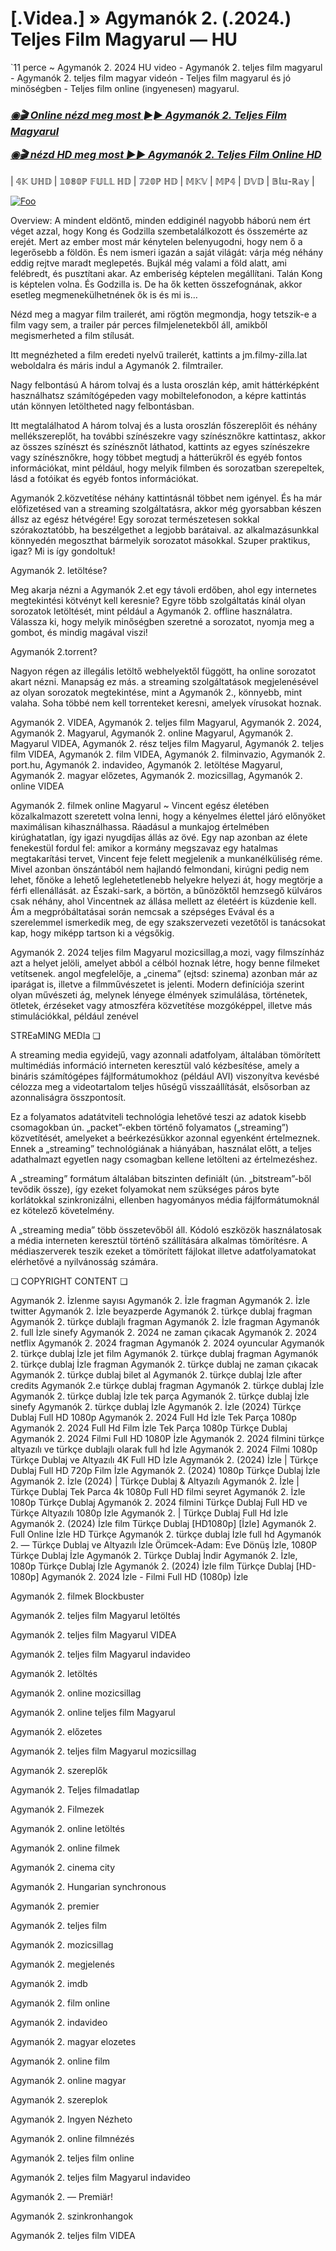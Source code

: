 # [.Videa.] » Agymanók 2. (.2024.) Teljes Film Magyarul — HU
`11 perce ~ Agymanók 2. 2024 HU video - Agymanók 2. teljes film magyarul - Agymanók 2. teljes film magyar videón - Teljes film magyarul és jó minőségben - Teljes film online (ingyenesen) magyarul.

<b><i><h3> <a href="https://filmhd.cloud/hu/movie/1022789/inside-out-2-gitup" rel="nofollow">◉🎬 Online nézd meg most ►► Agymanók 2. Teljes Film Magyarul</a></b></i></h>

<b><i><h> <a href="https://filmhd.cloud/hu/movie/1022789/inside-out-2-gitup" rel="nofollow">◉🎬 nézd HD meg most ►► Agymanók 2. Teljes Film Online HD</a></b></i></h3>

| 𝟜𝕂 𝕌ℍ𝔻 | 𝟙𝟘𝟠𝟘ℙ 𝔽𝕌𝕃𝕃 ℍ𝔻 | 𝟟𝟚𝟘ℙ ℍ𝔻 | 𝕄𝕂𝕍 | 𝕄ℙ𝟜 | 𝔻𝕍𝔻 | 𝔹𝕝𝕦-ℝ𝕒𝕪 |

<a href="https://filmhd.cloud/hu/movie/1022789/inside-out-2-gitup" rel="nofollow"><img src="https://camo.githubusercontent.com/917e6ed5c302499242165dcc02bdbce85c075fd21b35918eb9c0b771855261b8/68747470733a2f2f7374617469632e7769787374617469632e636f6d2f6d656469612f6232343966395f61646163386637306662336634356238383639313639366337376465313866337e6d76322e676966" alt="Foo" style="max-width: 100%;"></a>

Overview: A mindent eldöntő, minden eddiginél nagyobb háború nem ért véget azzal, hogy Kong és Godzilla szembetalálkozott és összemérte az erejét. Mert az ember most már kénytelen belenyugodni, hogy nem ő a legerősebb a földön. És nem ismeri igazán a saját világát: várja még néhány eddig rejtve maradt meglepetés. Bujkál még valami a föld alatt, ami felébredt, és pusztítani akar. Az emberiség képtelen megállítani. Talán Kong is képtelen volna. És Godzilla is. De ha ők ketten összefognának, akkor esetleg megmenekülhetnének ők is és mi is…

Nézd meg a magyar film trailerét, ami rögtön megmondja, hogy tetszik-e a film vagy sem, a trailer pár perces filmjelenetekből áll, amikből megismerheted a film stílusát.

Itt megnézheted a film eredeti nyelvű trailerét, kattints a jm.filmy-zilla.lat weboldalra és máris indul a Agymanók 2. filmtrailer.

Nagy felbontású A három tolvaj és a lusta oroszlán kép, amit háttérképként használhatsz számítógépeden vagy mobiltelefonodon, a képre kattintás után könnyen letöltheted nagy felbontásban.

Itt megtalálhatod A három tolvaj és a lusta oroszlán főszereplőit és néhány mellékszereplőt, ha további színészekre vagy színésznőkre kattintasz, akkor az összes színészt és színésznőt láthatod, kattints az egyes színészekre vagy színésznőkre, hogy többet megtudj a hátterükről és egyéb fontos információkat, mint például, hogy melyik filmben és sorozatban szerepeltek, lásd a fotóikat és egyéb fontos információkat.

Agymanók 2.közvetítése néhány kattintásnál többet nem igényel. És ha már előfizetésed van a streaming szolgáltatásra, akkor még gyorsabban készen állsz az egész hétvégére! Egy sorozat természetesen sokkal szórakoztatóbb, ha beszélgethet a legjobb barátaival. az alkalmazásunkkal könnyedén megoszthat bármelyik sorozatot másokkal. Szuper praktikus, igaz? Mi is így gondoltuk!

Agymanók 2. letöltése?

Meg akarja nézni a Agymanók 2.et egy távoli erdőben, ahol egy internetes megtekintési kötvényt kell keresnie? Egyre több szolgáltatás kínál olyan sorozatok letöltését, mint például a Agymanók 2. offline használatra. Válassza ki, hogy melyik minőségben szeretné a sorozatot, nyomja meg a gombot, és mindig magával viszi!

Agymanók 2.torrent?

Nagyon régen az illegális letöltő webhelyektől függött, ha online sorozatot akart nézni. Manapság ez más. a streaming szolgáltatások megjelenésével az olyan sorozatok megtekintése, mint a Agymanók 2., könnyebb, mint valaha. Soha többé nem kell torrenteket keresni, amelyek vírusokat hoznak.

Agymanók 2. VIDEA, Agymanók 2. teljes film Magyarul, Agymanók 2. 2024, Agymanók 2. Magyarul, Agymanók 2. online Magyarul, Agymanók 2. Magyarul VIDEA, Agymanók 2. rész teljes film Magyarul, Agymanók 2. teljes film VIDEA, Agymanók 2. film VIDEA, Agymanók 2. filminvazio, Agymanók 2. port.hu, Agymanók 2. indavideo, Agymanók 2. letöltése Magyarul, Agymanók 2. magyar előzetes, Agymanók 2. mozicsillag, Agymanók 2. online VIDEA

Agymanók 2. filmek online Magyarul ~ Vincent egész életében közalkalmazott szeretett volna lenni, hogy a kényelmes élettel járó előnyöket maximálisan kihasználhassa. Ráadásul a munkajog értelmében kirúghatatlan, így igazi nyugdíjas állás az övé. Egy nap azonban az élete fenekestül fordul fel: amikor a kormány megszavaz egy hatalmas megtakarítási tervet, Vincent feje felett megjelenik a munkanélküliség réme. Mivel azonban önszántából nem hajlandó felmondani, kirúgni pedig nem lehet, főnöke a lehető leglehetetlenebb helyekre helyezi át, hogy megtörje a férfi ellenállását. az Északi-sark, a börtön, a bűnözőktől hemzsegő külváros csak néhány, ahol Vincentnek az állása mellett az életéért is küzdenie kell. Ám a megpróbáltatásai során nemcsak a szépséges Evával és a szerelemmel ismerkedik meg, de egy szakszervezeti vezetőtől is tanácsokat kap, hogy miképp tartson ki a végsőkig.

Agymanók 2. 2024 teljes film Magyarul mozicsillag,a mozi, vagy filmszínház azt a helyet jelöli, amelyet abból a célból hoznak létre, hogy benne filmeket vetítsenek. angol megfelelője, a „cinema” (ejtsd: szinema) azonban már az iparágat is, illetve a filmművészetet is jelenti. Modern definíciója szerint olyan művészeti ág, melynek lényege élmények szimulálása, történetek, ötletek, érzéseket vagy atmoszféra közvetítése mozgóképpel, illetve más stimulációkkal, például zenével

STREaMING MEDIa ❏

A streaming media egyidejű, vagy azonnali adatfolyam, általában tömörített multimédiás információ interneten keresztül való kézbesítése, amely a bináris számítógépes fájlformátumokhoz (például AVI) viszonyítva kevésbé célozza meg a videotartalom teljes hűségű visszaállítását, elsősorban az azonnaliságra összpontosít.

Ez a folyamatos adatátviteli technológia lehetővé teszi az adatok kisebb csomagokban ún. „packet”-ekben történő folyamatos („streaming”) közvetítését, amelyeket a beérkezésükkor azonnal egyenként értelmeznek. Ennek a „streaming” technológiának a hiányában, használat előtt, a teljes adathalmazt egyetlen nagy csomagban kellene letölteni az értelmezéshez.

A „streaming” formátum általában bitszinten definiált (ún. „bitstream”-ből tevődik össze), így ezeket folyamokat nem szükséges páros byte korlátokkal szinkronizálni, ellenben hagyományos média fájlformátumoknál ez kötelező követelmény.

A „streaming media” több összetevőből áll. Kódoló eszközök használatosak a média interneten keresztül történő szállítására alkalmas tömörítésre. A médiaszerverek teszik ezeket a tömörített fájlokat illetve adatfolyamatokat elérhetővé a nyilvánosság számára.

❏ COPYRIGHT CONTENT ❏

Agymanók 2. İzlenme sayısı Agymanók 2. İzle fragman Agymanók 2. İzle twitter Agymanók 2. İzle beyazperde Agymanók 2. türkçe dublaj fragman Agymanók 2. türkçe dublajlı fragman Agymanók 2. İzle fragman Agymanók 2. full İzle sinefy Agymanók 2. 2024 ne zaman çıkacak Agymanók 2. 2024 netflix Agymanók 2. 2024 fragman Agymanók 2. 2024 oyuncular Agymanók 2. türkçe dublaj İzle jet film Agymanók 2. türkçe dublaj fragman Agymanók 2. türkçe dublaj İzle fragman Agymanók 2. türkçe dublaj ne zaman çıkacak Agymanók 2. türkçe dublaj bilet al Agymanók 2. türkçe dublaj İzle after credits Agymanók 2.e türkçe dublaj fragman Agymanók 2. türkçe dublaj İzle Agymanók 2. türkçe dublaj İzle tek parça Agymanók 2. türkçe dublaj İzle sinefy Agymanók 2. türkçe dublaj İzle Agymanók 2. İzle (2024) Türkçe Dublaj Full HD 1080p Agymanók 2. 2024 Full Hd İzle Tek Parça 1080p Agymanók 2. 2024 Full Hd Film İzle Tek Parça 1080p Türkçe Dublaj Agymanók 2. 2024 Filmi Full HD 1080P İzle Agymanók 2. 2024 filmini türkçe altyazılı ve türkçe dublajlı olarak full hd İzle Agymanók 2. 2024 Filmi 1080p Türkçe Dublaj ve Altyazılı 4K Full HD İzle Agymanók 2. (2024) İzle | Türkçe Dublaj Full HD 720p Film İzle Agymanók 2. (2024) 1080p Türkçe Dublaj İzle Agymanók 2. İzle (2024) | Türkçe Dublaj & Altyazılı Agymanók 2. İzle | Türkçe Dublaj Tek Parca 4k 1080p Full HD filmi seyret Agymanók 2. İzle 1080p Türkçe Dublaj Agymanók 2. 2024 filmini Türkçe Dublaj Full HD ve Türkçe Altyazılı 1080p İzle Agymanók 2. | Türkçe Dublaj Full Hd İzle Agymanók 2. (2024) İzle film Türkçe Dublaj [HD1080p] [İzle] Agymanók 2. Full Online İzle HD Türkçe Agymanók 2. türkçe dublaj İzle full hd Agymanók 2. — Türkçe Dublaj ve Altyazılı İzle Örümcek-Adam: Eve Dönüş İzle, 1080P Türkçe Dublaj İzle Agymanók 2. Türkçe Dublaj İndi̇r Agymanók 2. İzle, 1080p Türkçe Dublaj İzle Agymanók 2. (2024) İzle film Türkçe Dublaj [HD-1080p] Agymanók 2. 2024 İzle - Filmi Full HD (1080p) İzle


Agymanók 2.  filmek Blockbuster

Agymanók 2.  teljes film Magyarul letöltés

Agymanók 2.  teljes film Magyarul VIDEA

Agymanók 2.  teljes film Magyarul indavideo

Agymanók 2.  letöltés

Agymanók 2.  online mozicsillag

Agymanók 2.  online teljes film Magyarul

Agymanók 2.  előzetes

Agymanók 2.  teljes film Magyarul mozicsillag

Agymanók 2.  szereplők

Agymanók 2.  Teljes filmadatlap

Agymanók 2.  Filmezek

Agymanók 2.  online letöltés

Agymanók 2.  online filmek

Agymanók 2.  cinema city

Agymanók 2.  Hungarian synchronous

Agymanók 2.  premier

Agymanók 2.  teljes film

Agymanók 2.  mozicsillag

Agymanók 2.  megjelenés

Agymanók 2.  imdb

Agymanók 2.  film online

Agymanók 2.  indavideo

Agymanók 2.  magyar elozetes

Agymanók 2.  online film

Agymanók 2.  online magyar

Agymanók 2.  szereplok

Agymanók 2.  Ingyen Nézheto

Agymanók 2.  online filmnézés

Agymanók 2.  teljes film online

Agymanók 2.  teljes film Magyarul indavideo

Agymanók 2. — Premiär!

Agymanók 2.  szinkronhangok

Agymanók 2.  teljes film VIDEA
